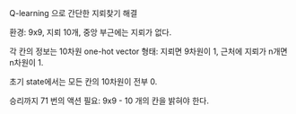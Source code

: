 Q-learning 으로 간단한 지뢰찾기 해결

환경: 9x9, 지뢰 10개, 중앙 부근에는 지뢰가 없다.

  각 칸의 정보는 10차원 one-hot vector 형태: 지뢰면 9차원이 1, 근처에 지뢰가 n개면 n차원이 1.

  초기 state에서는 모든 칸의 10차원이 전부 0.

  승리까지 71 번의 액션 필요: 9x9 - 10 개의 칸을 밝혀야 한다.
